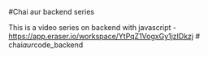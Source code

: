#Chai aur backend series

This is a video series on backend with javascript -
https://app.eraser.io/workspace/YtPqZ1VogxGy1jzIDkzj
#   c h a i _ a u r _ c o d e _ b a c k e n d  
 